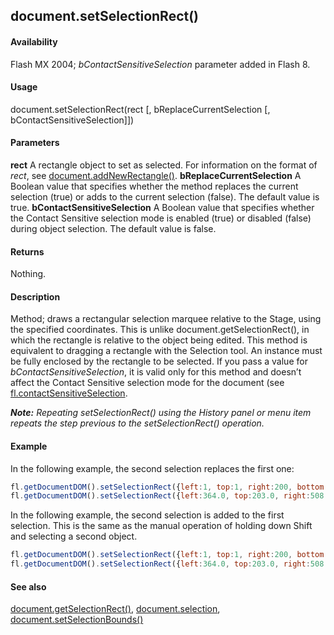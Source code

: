 ## document.setSelectionRect()

#### Availability

Flash MX 2004; *bContactSensitiveSelection* parameter added in Flash 8.

#### Usage

document.setSelectionRect(rect [, bReplaceCurrentSelection [, bContactSensitiveSelection]])

#### Parameters

**rect** A rectangle object to set as selected. For information on the format of *rect*, see [document.addNewRectangle()](../Document_object/docume10.md).
**bReplaceCurrentSelection** A Boolean value that specifies whether the method replaces the current selection (true) or adds to the current selection (false). The default value is true.
**bContactSensitiveSelection** A Boolean value that specifies whether the Contact Sensitive selection mode is enabled (true) or disabled (false) during object selection. The default value is false.

#### Returns

Nothing.

#### Description

Method; draws a rectangular selection marquee relative to the Stage, using the specified coordinates. This is unlike
document.getSelectionRect(), in which the rectangle is relative to the object being edited.
This method is equivalent to dragging a rectangle with the Selection tool. An instance must be fully enclosed by the rectangle to be selected.
If you pass a value for *bContactSensitiveSelection*, it is valid only for this method and doesn’t affect the Contact Sensitive selection mode for the document (see [fl.contactSensitiveSelection](../flash_object_(fl)/fl14.md).

***Note:** Repeating setSelectionRect() using the History panel or menu item repeats the step previous to the setSelectionRect() operation.*

#### Example

In the following example, the second selection replaces the first one:

```javascript
fl.getDocumentDOM().setSelectionRect({left:1, top:1, right:200, bottom:200}); 
fl.getDocumentDOM().setSelectionRect({left:364.0, top:203.0, right:508.0, bottom:434.0}, true);
```
In the following example, the second selection is added to the first selection. This is the same as the manual operation of holding down Shift and selecting a second object.
```javascript
fl.getDocumentDOM().setSelectionRect({left:1, top:1, right:200, bottom:200}); 
fl.getDocumentDOM().setSelectionRect({left:364.0, top:203.0, right:508.0, bottom:434.0}, false);

```
#### See also

[document.getSelectionRect()](../Document_object/docume84.md), [document.selection](../Document_object/docum430.md), [document.setSelectionBounds()](../Document_object/docu9658.md)
